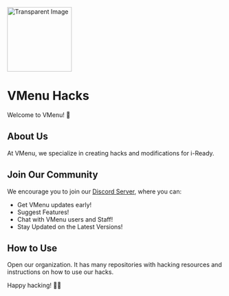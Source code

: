 <img src="https://github-production-user-asset-6210df.s3.amazonaws.com/70281701/270740937-e462de6f-b2d5-488a-bfd4-fd21409c768e.png" width="150" alt="Transparent Image">

# VMenu Hacks

Welcome to VMenu! 🚀

## About Us

At VMenu, we specialize in creating hacks and modifications for i-Ready.

## Join Our Community

We encourage you to join our [Discord Server](https://discord.gg/MnKSFFhVyT), where you can:

- Get VMenu updates early!
- Suggest Features!
- Chat with VMenu users and Staff!
- Stay Updated on the Latest Versions!

## How to Use

Open our organization. It has many repositories with hacking resources and instructions on how to use our hacks.

Happy hacking! 🎉✨
